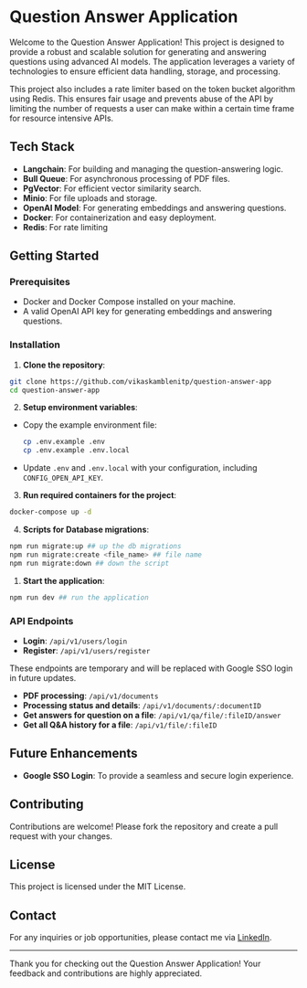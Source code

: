 # Question Answer Application

Welcome to the Question Answer Application! This project is designed to provide a robust and scalable solution for generating and answering questions using advanced AI models. The application leverages a variety of technologies to ensure efficient data handling, storage, and processing.

This project also includes a rate limiter based on the token bucket algorithm using Redis. This ensures fair usage and prevents abuse of the API by limiting the number of requests a user can make within a certain time frame for resource intensive APIs.

## Tech Stack

- **Langchain**: For building and managing the question-answering logic.
- **Bull Queue**: For asynchronous processing of PDF files.
- **PgVector**: For efficient vector similarity search.
- **Minio**: For file uploads and storage.
- **OpenAI Model**: For generating embeddings and answering questions.
- **Docker**: For containerization and easy deployment.
- **Redis**: For rate limiting

## Getting Started

### Prerequisites

- Docker and Docker Compose installed on your machine.
- A valid OpenAI API key for generating embeddings and answering questions.

### Installation

1. **Clone the repository**:
  ```sh
  git clone https://github.com/vikaskamblenitp/question-answer-app
  cd question-answer-app
  ```

2. **Setup environment variables**:
  - Copy the example environment file:
    ```sh
    cp .env.example .env
    cp .env.example .env.local
    ```
  - Update `.env` and `.env.local` with your configuration, including `CONFIG_OPEN_API_KEY`.

3. **Run required containers for the project**:
  ```sh
  docker-compose up -d
  ```

4. **Scripts for Database migrations**:
  ```sh
  npm run migrate:up ## up the db migrations
  npm run migrate:create <file_name> ## file name
  npm run migrate:down ## down the script
  ```

1. **Start the application**:
  ```sh
  npm run dev ## run the application
  ```

### API Endpoints

- **Login**: `/api/v1/users/login`
- **Register**: `/api/v1/users/register`

These endpoints are temporary and will be replaced with Google SSO login in future updates.

- **PDF processing**: `/api/v1/documents`
- **Processing status and details**: `/api/v1/documents/:documentID`
- **Get answers for question on a file**: `/api/v1/qa/file/:fileID/answer`
- **Get all Q&A history for a file**: `/api/v1/file/:fileID`


## Future Enhancements

- **Google SSO Login**: To provide a seamless and secure login experience.

## Contributing

Contributions are welcome! Please fork the repository and create a pull request with your changes.

## License

This project is licensed under the MIT License.

## Contact

For any inquiries or job opportunities, please contact me via [LinkedIn](https://www.linkedin.com/in/vikas-kamble07).

---

Thank you for checking out the Question Answer Application! Your feedback and contributions are highly appreciated.
